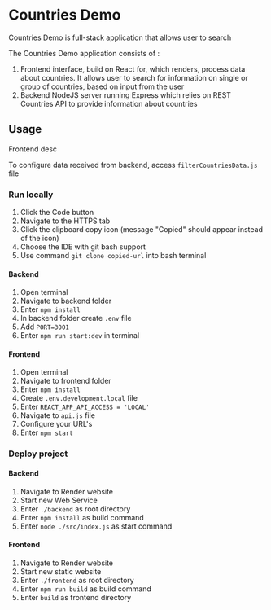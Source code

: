 # Countries Demo

Countries Demo is full-stack application that allows user to search

The Countries Demo application consists of :
1. Frontend interface, build on React for, which renders, process data about countries. It allows user to search for information on single or group of countries, based on input from the user
2. Backend NodeJS server running Express which relies on REST Countries API to provide information about countries

## Usage

Frontend desc

To configure data received from backend, access `filterCountriesData.js` file

### Run locally 

1. Click the Code button
2. Navigate to the HTTPS tab
3. Click the clipboard copy icon (message "Copied" should appear instead of the icon)
4. Choose the IDE with git bash support
5. Use command ```git clone copied-url``` into bash terminal

#### Backend 
1. Open terminal
2. Navigate to backend folder
3. Enter `npm install`
4. In backend folder create `.env` file
5. Add `PORT=3001`
6. Enter `npm run start:dev` in terminal

#### Frontend 

1. Open terminal
2. Navigate to frontend folder
3. Enter `npm install`
4. Create `.env.development.local` file
5. Enter `REACT_APP_API_ACCESS = 'LOCAL'`
6. Navigate to `api.js` file
7. Configure your URL's
8. Enter `npm start`

### Deploy project

#### Backend

1. Navigate to Render website
2. Start new Web Service
3. Enter `./backend` as root directory
4. Enter `npm install` as build command
5. Enter `node ./src/index.js` as start command

#### Frontend 

1. Navigate to Render website
2. Start new static website
3. Enter `./frontend` as root directory
4. Enter `npm run build` as build command
5. Enter `build` as frontend directory